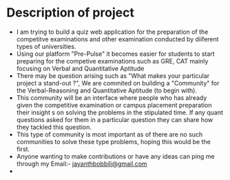 # Description of project
* I am trying to build a quiz web application for the preparation of the competitve examinations and other examination conducted by diiferent types of universities.
* Using our platform "Pre-Pulse" it becomes easier for students to start preparing for the competive examinations such as GRE, CAT mainly focusing on Verbal and Quantitative Aptitude
* There may be question arising such as "What makes your particular project a stand-out ?", We are commited on building a "Community" for the Verbal-Reasoning and Quantitative Aptitude (to begin with).
* This community will be an interface where people who has already given the competitive examination or campus placement preparation their insight s on solving the problems in the stipulated time. If any quant questions asked for them in a particular question they can share how they tackled this question.
* This type of community is most important as of there are no such communities to solve these type problems, hoping this would be the first.
* Anyone wanting to make contributions or have any ideas can ping me through my Email:- jayanthbobbili@gmail.com
* 
